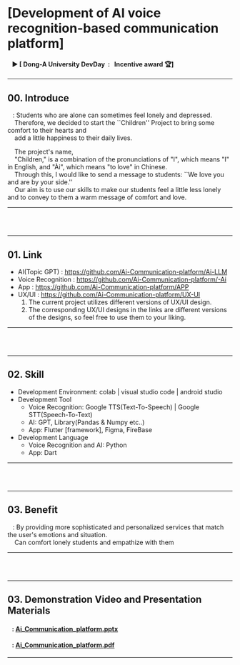 # [Development of AI voice recognition-based communication platform]<br>

#### &nbsp;&nbsp; ▶ [ Dong-A University DevDay&nbsp; : &nbsp; Incentive award 🏆] 

---
## 00. Introduce
&nbsp;&nbsp; : Students who are alone can sometimes feel lonely and depressed.<br>
&nbsp;&nbsp;&nbsp; Therefore, we decided to start the ``Children'' Project to bring some comfort to their hearts and <br>
&nbsp;&nbsp;&nbsp; add a little happiness to their daily lives.

&nbsp;&nbsp;&nbsp;   The project's name, <br>
&nbsp;&nbsp;&nbsp;   "Children," is a combination of the pronunciations of "I", which means "I" in English, and "Ài", which means "to love" in Chinese.<br>
&nbsp;&nbsp;&nbsp;   Through this, I would like to send a message to students: ``We love you and are by your side.''<br>
&nbsp;&nbsp;&nbsp;   Our aim is to use our skills to make our students feel a little less lonely and to convey to them a warm message of comfort and love.
  

---
<br>
<br>

---
## 01. Link
 - AI(Topic GPT) : https://github.com/Ai-Communication-platform/Ai-LLM
 - Voice Recognition : https://github.com/Ai-Communication-platform/-Ai
 - App : https://github.com/Ai-Communication-platform/APP
 - UX/UI : https://github.com/Ai-Communication-platform/UX-UI
   1. The current project utilizes different versions of UX/UI design.
   2. The corresponding UX/UI designs in the links are different versions of the designs, so feel free to use them to your liking.
---
<br>
<br>

---
## 02. Skill
 - Development Environment: colab | visual studio code | android studio
 - Development Tool
   - Voice Recognition: Google TTS(Text-To-Speech) | Google STT(Speech-To-Text)
   - AI: GPT, Library(Pandas & Numpy etc..)
   - App: Flutter [framework], Figma, FireBase
 - Development Language
   - Voice Recognition and AI: Python
   - App: Dart
---
<br>
<br>

---
## 03. Benefit
&nbsp;&nbsp; : By providing more sophisticated and personalized services that match the user's emotions and situation. <br>
&nbsp;&nbsp;&nbsp; Can comfort lonely students and empathize with them

---
<br>
<br>

---
## 03. Demonstration Video and Presentation Materials
#### &nbsp;&nbsp; : [Ai_Communication_platform.pptx](https://github.com/Ai-Communication-platform/.github/files/13691893/Ai_Communication_platform.pptx)
#### &nbsp;&nbsp; : [Ai_Communication_platform.pdf](https://github.com/Ai-Communication-platform/.github/files/13691900/Ai_Communication_platform.pdf)
---
